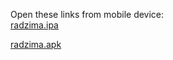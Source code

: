 Open these links from mobile device:<br>
[radzima.ipa](https://app.bitrise.io/app/dad7735308af242c/installable-artifacts/3fcd678bf0d8a248/public-install-page/9104102e4dcbb00ba5dae56d64385605)

[radzima.apk](https://app.bitrise.io/app/dad7735308af242c/installable-artifacts/deeb714314ecda8a/public-install-page/610bca80330d7cf7a85c29c5b2333a4a)

